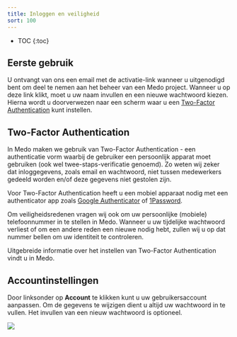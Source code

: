 ```yaml
---
title: Inloggen en veiligheid
sort: 100
---
```


* TOC
{:toc}

## Eerste gebruik

U ontvangt van ons een email met de activatie-link wanneer u uitgenodigd bent
om deel te nemen aan het beheer van een Medo project. Wanneer u op deze link
klikt, moet u uw naam invullen en een nieuwe wachtwoord kiezen. Hierna wordt
u doorverwezen naar een scherm waar u een
[Two-Factor Authentication](#two-factor-authentication) kunt instellen.

## Two-Factor Authentication

In Medo maken we gebruik van Two-Factor Authentication - een authenticatie vorm
waarbij de gebruiker een persoonlijk apparat moet gebruiken (ook wel
twee-staps-verificatie genoemd).
Zo weten wij zeker dat inloggegevens, zoals email en wachtwoord, niet tussen
medewerkers gedeeld worden en/of deze gegevens niet gestolen zijn.

Voor Two-Factor Authentication heeft u een mobiel apparaat nodig met een
authenticator app zoals [Google Authenticator]() of [1Password]().

Om veiligheidsredenen vragen wij ook om uw persoonlijke (mobiele)
telefoonnummer in te stellen in Medo. Wanneer u uw tijdelijke wachtwoord
verliest of om een andere reden een nieuwe nodig hebt, zullen wij u op dat nummer bellen om
uw identiteit te controleren.

Uitgebreide informatie over het instellen van Two-Factor Authentication
vindt u in Medo.

## Accountinstellingen

Door linksonder op **Account** te klikken kunt u uw gebruikersaccount
aanpassen. Om de gegevens te wijzigen dient u altijd uw wachtwoord in
te vullen. Het invullen van een nieuw wachtwoord is optioneel.

<img src='/assets/images/screenshots/medo/accountinstellingen.png' />
